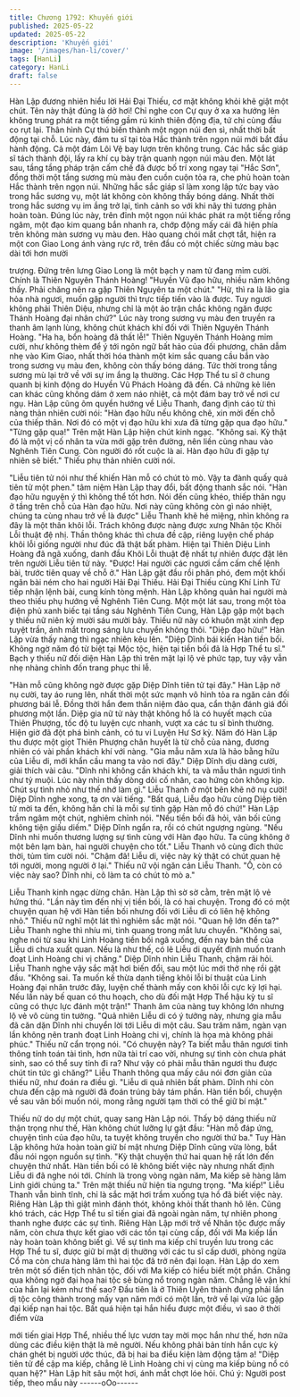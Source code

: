 ```yaml
---
title: Chương 1792: Khuyến giới
published: 2025-05-22
updated: 2025-05-22
description: 'Khuyến giới'
image: '/images/han-li/cover/'
tags: [HanLi]
category: HanLi
draft: false
---
```


Hàn Lập đương nhiên hiểu lời Hải Đại Thiếu, cơ mặt không khỏi
khẽ giật một chút.
Tên này thật đúng là dở hơi!
Chỉ nghe con Cự quy ở xa xa hướng lên không trung phát ra một
tiếng gầm rú kinh thiên động địa, tứ chi cùng đầu co rụt lại.
Thân hình Cự thú biến thành một ngọn núi đen sì, nhất thời bất
động tại chỗ.
Lúc này, đám tu sĩ tại tòa Hắc thành trên ngọn núi mới bắt đầu
hành động.
Cả một đám Lôi Vệ bay lượn trên không trung. Các hắc sắc giáp
sĩ tách thành đội, lấy ra khí cụ bày trận quanh ngọn núi màu đen.
Một lát sau, tầng tầng pháp trận cấm chế đã được bố trí xong
ngay tại "Hắc Sơn", đồng thời một tầng sương mù màu đen cuồn
cuộn tỏa ra, che phủ hoàn toàn Hắc thành trên ngọn núi.
Những hắc sắc giáp sĩ làm xong lập tức bay vào trong hắc sương
vụ, một lát không còn không thấy bóng dáng.
Nhất thời trong hắc sương vụ im ắng trở lại, tình cảnh so với khi
nãy thì tương phản hoàn toàn.
Đúng lúc này, trên đỉnh một ngọn núi khác phát ra một tiếng rồng
ngâm, một đạo kim quang bắn nhanh ra, chớp động mấy cái đã
hiện phía trên không màn sương vụ màu đen.
Hào quang chói mắt chợt tắt, hiện ra một con Giao Long ánh vàng
rực rỡ, trên đầu có một chiếc sừng màu bạc dài tới hơn mười

trượng.
Đứng trên lưng Giao Long là một bạch y nam tử đang mỉm cười.
Chính là Thiên Nguyên Thánh Hoàng!
"Huyền Vũ đạo hữu, nhiều năm không thấy. Phải chăng nên ra
gặp Thiên Nguyên ta một chút."
"Hừ, thì ra là lão gia hỏa nhà ngươi, muốn gặp người thì trực tiếp
tiến vào là được. Tuy ngươi không phải Thiên Diệu, nhưng chỉ là
một ảo trận chắc không ngăn được Thánh Hoàng đại nhân chứ?"
Lúc này trong sương vụ màu đen truyền ra thanh âm lạnh lùng,
không chút khách khí đối với Thiên Nguyên Thánh Hoàng.
"Ha ha, bổn hoàng đã thất lễ!" Thiên Nguyên Thánh Hoàng mỉm
cười, như không thèm để ý tới ngôn ngữ bất hảo của đối phương,
chân dẫm nhẹ vào Kim Giao, nhất thời hóa thành một kim sắc
quang cầu bắn vào trong sương vụ màu đen, không còn thấy
bóng dáng.
Tức thời trong tầng sương mù lại trở về với sự im ắng lạ thường.
Các Hợp Thể tu sĩ ở chung quanh bị kinh động do Huyền Vũ
Phách Hoàng đã đến. Cả những kẻ liên can khác cũng không
dám ở xem náo nhiệt, cả một đám bay trở về nơi cư ngụ.
Hàn Lập cũng ôm quyền hướng về Liễu Thanh, đang định cáo từ
thì nàng thản nhiên cười nói:
"Hàn đạo hữu nếu không chê, xin mời đến chỗ của thiếp thân. Nơi
đó có một vị đạo hữu khi xưa đã từng gặp qua đạo hữu."
"Từng gặp qua!" Trên mặt Hàn Lập hiện chút kinh ngạc.
"Không sai. Kỳ thật đó là một vị cố nhân ta vừa mới gặp trên
đường, nên liền cùng nhau vào Nghênh Tiên Cung. Còn người đó
rốt cuộc là ai. Hàn đạo hữu đi gặp tự nhiên sẽ biết." Thiếu phụ
thản nhiên cười nói.

"Liễu tiên tử nói như thế khiến Hàn mỗ có chút tò mò. Vậy ta đành
quấy quả tiên tử một phen." tâm niệm Hàn Lập thay đổi, bất động
thanh sắc nói.
"Hàn đạo hữu nguyện ý thì không thể tốt hơn. Nói đến cũng khéo,
thiếp thân ngụ ở tầng trên chỗ của Hàn đạo hữu. Nơi này cũng
không còn gì náo nhiệt, chúng ta cùng nhau trở về là được" Liễu
Thanh khẽ hé miệng, nhìn không ra đây là một thân khôi lỗi.
Trách không được nàng được xưng Nhân tộc Khôi Lỗi thuật đệ
nhị. Thần thông khác thì chưa đề cập, riêng luyện chế pháp khôi
lỗi giống người như đúc đã thật bất phàm.
Hiện tại Thiên Diệu Linh Hoàng đã ngã xuống, danh đầu Khôi Lỗi
thuật đệ nhất tự nhiên được đặt lên trên người Liễu tiên tử này.
"Được! Hai người các ngươi cầm cấm chế lệnh bài, trước tiên
quay về chỗ ở." Hàn Lập gật đầu rồi phân phó, đem một khối
ngân bài ném cho hai người Hải Đại Thiếu.
Hải Đại Thiếu cùng Khí Linh Tử tiếp nhận lệnh bài, cung kính tòng
mệnh.
Hàn Lập không quản hai người mà theo thiếu phụ hướng về
Nghênh Tiên Cung.
Một một lát sau, trong một tòa điện phủ xanh biếc tại tầng sáu
Nghênh Tiên Cung, Hàn Lập gặp một bạch y thiếu nữ niên kỷ
mười sáu mười bảy.
Thiếu nữ này có khuôn mặt xinh đẹp tuyệt trần, ánh mắt trong
sáng lưu chuyển không thôi.
"Diệp đạo hữu!" Hàn Lập vừa thấy nàng thì ngạc nhiên kêu lên.
"Diệp Dĩnh bái kiến Hàn tiền bối. Không ngờ năm đó từ biệt tại
Mộc tộc, hiện tại tiền bối đã là Hợp Thể tu sĩ." Bạch y thiếu nữ đối
diện Hàn Lập thì trên mặt lại lộ vẻ phức tạp, tuy vậy vẫn nhẹ
nhàng chỉnh đốn trang phục thi lễ.

"Hàn mỗ cũng không ngờ được gặp Diệp Dĩnh tiên tử tại đây."
Hàn Lập nở nụ cười, tay áo rung lên, nhất thời một sức mạnh vô
hình tỏa ra ngăn cản đối phương bái lễ.
Đồng thời hắn đem thần niệm đảo qua, cẩn thận đánh giá đối
phương một lần.
Diệp gia nữ tử này thật không hổ là có huyết mạch của Thiên
Phượng, tốc độ tu luyện cực nhanh, vượt xa các tu sĩ bình
thường. Hiện giờ đã đột phá bình cảnh, có tu vi Luyện Hư Sơ kỳ.
Năm đó Hàn Lập thu được một giọt Thiên Phượng chân huyết là
từ chỗ của nàng, đương nhiên có vài phần khách khí với nàng.
"Gia mẫu năm xưa là hảo bằng hữu của Liễu di, mới khẩn cầu
mang ta vào nơi đây." Diệp Dĩnh dịu dàng cười, giải thích vài câu.
"Dĩnh nhi không cần khách khí, ta và mẫu thân ngươi tình như tỷ
muội. Lúc này nhìn thấy dòng dõi cố nhân, cao hứng còn không
kịp. Chút sự tình nhỏ như thế nhớ làm gì." Liễu Thanh ở một bên
khẽ nở nụ cười!
Diệp Dĩnh nghe xong, tạ ơn vài tiếng.
"Bất quá, Liễu đạo hữu cùng Diệp tiên tử mời ta đến, không hẳn
chỉ là mỗi sự tình gặp Hàn mỗ đó chứ!" Hàn Lập trầm ngâm một
chút, nghiêm chỉnh nói.
"Nếu tiền bối đã hỏi, vãn bối cũng không tiện giấu diếm." Diệp
Dĩnh ngẩn ra, rồi có chút ngượng ngùng.
"Nếu Dĩnh nhi muốn thương lượng sự tình cùng với Hàn đạo hữu.
Ta cũng không ở một bên lạm bàn, hai người chuyện cho tốt."
Liễu Thanh vô cùng đích thức thời, tủm tỉm cười nói.
"Chậm đã! Liễu di, việc này kỳ thật có chút quan hệ tới người,
mong người ở lại." Thiếu nữ vội ngăn cản Liễu Thanh.
"Ồ, còn có việc này sao? Dĩnh nhi, cô làm ta có chút tò mò a."

Liễu Thanh kinh ngạc dừng chân.
Hàn Lập thì sờ sờ cằm, trên mặt lộ vẻ hứng thú.
"Lần này tìm đến nhị vị tiền bối, là có hai chuyện. Trong đó có một
chuyện quan hệ với Hàn tiền bối nhưng đối với Liễu di có liên hệ
không nhỏ." Thiếu nữ nghĩ một lát thì nghiêm sắc mặt nói.
"Quan hệ lớn đến ta?" Liễu Thanh nghe thì nhíu mi, tinh quang
trong mắt lưu chuyển.
"Không sai, nghe nói từ sau khi Linh Hoàng tiền bối ngã xuống,
đến nay bản thể của Liễu di chưa xuất quan. Nếu là như thế, có lẽ
Liễu di quyết định muốn tranh đoạt Linh Hoàng chi vị chăng." Diệp
Dĩnh nhìn Liễu Thanh, chậm rãi hỏi.
Liễu Thanh nghe vậy sắc mặt hơi biến đổi, sau một lúc mới thở
nhẹ rồi gật đầu.
"Không sai. Ta muốn kế thừa danh tiếng khôi lỗi bí thuật của Linh
Hoàng đại nhân trước đây, luyện chế thành mấy con khôi lỗi cực
kỳ lợi hại. Nếu lần này bế quan có thu hoạch, cho dù đối mặt Hợp
Thể hậu kỳ tu sĩ cũng có thực lực đánh một trận!"
Thanh âm của nàng tuy không lớn nhưng lộ vẻ vô cùng tin tưởng.
"Quả nhiên Liễu di có ý tưởng này, nhưng gia mẫu đã căn dặn
Dĩnh nhi chuyển lời tới Liễu di một câu. Sau trăm năm, ngàn vạn
lần không nên tranh đoạt Linh Hoàng chi vị, chính là họa mà
không phải phúc." Thiếu nữ cẩn trọng nói.
"Có chuyện này? Ta biết mẫu thân ngươi tinh thông tính toán tài
tình, hơn nữa tài trí cao vời, nhưng sự tình còn chưa phát sinh,
sao có thể suy tính đi ra? Như vậy có phải mẫu thân ngươi thu
được chút tin tức gì chăng?" Liễu Thanh thông qua mấy câu nói
đơn giản của thiếu nữ, như đoán ra điều gì.
"Liễu di quả nhiên bất phàm. Dĩnh nhi còn chưa đến cập mà
người đã đoán trúng bảy tám phần. Hàn tiền bối, chuyện về sau
vãn bối muốn nói, mong rằng người tạm thời có thể giữ bí mật."

Thiếu nữ do dự một chút, quay sang Hàn Lập nói.
Thấy bộ dáng thiếu nữ thận trọng như thế, Hàn không chút lưỡng
lự gật đầu:
"Hàn mỗ đáp ứng, chuyện tình của đạo hữu, ta tuyệt không truyền
cho người thứ ba."
Tuy Hàn Lập không hứa hoàn toàn giữ bí mật nhưng Diệp Dĩnh
cũng vừa lòng, bắt đầu nói ngọn nguồn sự tình.
"Kỳ thật chuyện thứ hai quan hệ rất lớn đến chuyện thứ nhất. Hàn
tiền bối có lẽ không biết việc này nhưng nhất định Liễu di đã nghe
nói tới. Chính là trong vòng ngàn năm, Ma kiếp sẽ hàng lâm Linh
giới chúng ta." Trên mặt thiếu nữ hiện tia ngưng trọng.
"Ma kiếp!"
Liễu Thanh vẫn bình tĩnh, chỉ là sắc mặt hơi trầm xuống tựa hồ đã
biết việc này. Riêng Hàn Lập thì giật mình đánh thót, không khỏi
thất thanh hô lên.
Cũng khó trách, các Hợp Thể tu sĩ tiến giai đã ngoài ngàn năm, tự
nhiên phong thanh nghe được các sự tình. Riêng Hàn Lập mới
trở về Nhân tộc được mấy năm, còn chưa thực kết giao với các
tồn tại cùng cấp, đối với Ma kiếp lần này hoàn toàn không biết gì.
Về sự tình ma kiếp chỉ truyền lưu trong các Hợp Thể tu sĩ, được
giữ bí mật dị thường với các tu sĩ cấp dưới, phòng ngừa Cổ ma
còn chưa hàng lâm thì hai tộc đã trở nên đại loạn.
Hàn Lập do xem trên một số điển tịch nhân tộc, đối với Ma kiếp
có hiểu biết một phần. Chẳng qua không ngờ đại họa hai tộc sẽ
bùng nổ trong ngàn năm.
Chẳng lẽ vận khí của hắn lại kém như thế sao? Đầu tiên là ở
Thiên Uyên thành đụng phải lần dị tộc công thành trong mấy vạn
năm mới có một lần, trở về lại vừa lúc gặp đại kiếp nạn hai tộc.
Bất quá hiện tại hắn hiểu được một điều, vì sao ở thời điểm vừa

mới tiến giai Hợp Thể, nhiều thế lực vươn tay mời mọc hắn như
thế, hơn nữa dùng các điều kiện thật là mê người.
Nếu không phải bản tính hắn cực kỳ chán ghét bị người ước thúc,
đã bị hai ba điều kiện làm động tâm a!
"Diệp tiên tử đề cập ma kiếp, chẳng lẽ Linh Hoàng chi vị cùng ma
kiếp bùng nổ có quan hệ?" Hàn Lập hít sâu một hơi, ánh mắt chợt
lóe hỏi.
Chú ý: Người post tiếp, theo mẩu này
------oOo------
